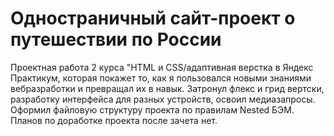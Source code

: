 # Одностраничный сайт-проект о путешествии по России
Проектная работа 2 курса "HTML и CSS/адаптивная верстка в Яндекс Практикум, которая покажет то, как я пользовался новыми знаниями вебразработки и превращал их в навык. Затронул флекс и грид вертски, разработку интерфейса для разных устройств, освоил медиазапросы. Оформил файловую структуру проекта по правилам Nested БЭМ. Планов по доработке проекта после зачета нет.
